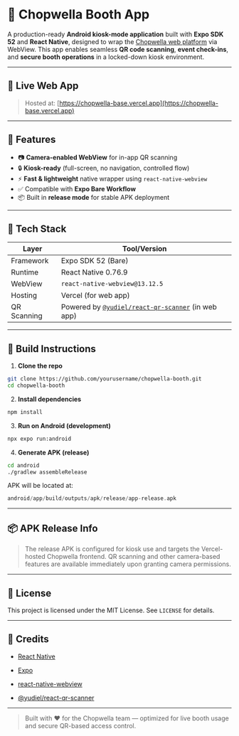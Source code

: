 # 📲 Chopwella Booth App

A production-ready **Android kiosk-mode application** built with **Expo SDK 52** and **React Native**, designed to wrap the [Chopwella web platform](https://chopwella-base.vercel.app) via WebView. This app enables seamless **QR code scanning**, **event check-ins**, and **secure booth operations** in a locked-down kiosk environment.

---

## 🔗 Live Web App
> Hosted at: [https://chopwella-base.vercel.app](https://chopwella-base.vercel.app)

---

## 🚀 Features

- 📷 **Camera-enabled WebView** for in-app QR scanning  
- 🔒 **Kiosk-ready** (full-screen, no navigation, controlled flow)  
- ⚡ **Fast & lightweight** native wrapper using `react-native-webview`  
- ✅ Compatible with **Expo Bare Workflow**  
- 📦 Built in **release mode** for stable APK deployment  

---

## 🧱 Tech Stack

| Layer        | Tool/Version           |
|--------------|------------------------|
| Framework    | Expo SDK 52 (Bare)     |
| Runtime      | React Native 0.76.9    |
| WebView      | `react-native-webview@13.12.5` |
| Hosting      | Vercel (for web app)   |
| QR Scanning  | Powered by [`@yudiel/react-qr-scanner`](https://www.npmjs.com/package/@yudiel/react-qr-scanner) (in web app) |

---

## 🔧 Build Instructions

1. **Clone the repo**

```bash
git clone https://github.com/yourusername/chopwella-booth.git
cd chopwella-booth
```

2.  **Install dependencies**
    

```bash
npm install
```

3.  **Run on Android (development)**
    

```bash
npx expo run:android
```

4.  **Generate APK (release)**
    

```bash
cd android
./gradlew assembleRelease
```

APK will be located at:

```swift
android/app/build/outputs/apk/release/app-release.apk
```

---

## 📦 APK Release Info

> The release APK is configured for kiosk use and targets the Vercel-hosted Chopwella frontend. QR scanning and other camera-based features are available immediately upon granting camera permissions.

---

## 📄 License

This project is licensed under the MIT License. See `LICENSE` for details.

---

## 🙌 Credits

-   [React Native](https://reactnative.dev/)
    
-   [Expo](https://expo.dev/)
    
-   [react-native-webview](https://github.com/react-native-webview/react-native-webview)
    
-   [@yudiel/react-qr-scanner](https://www.npmjs.com/package/@yudiel/react-qr-scanner)
    

---

> Built with ❤️ for the Chopwella team — optimized for live booth usage and secure QR-based access control.
